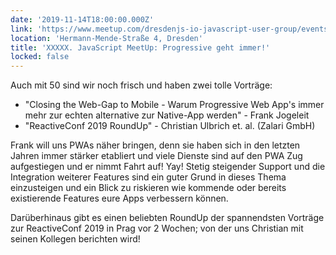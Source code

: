 ```yaml
---
date: '2019-11-14T18:00:00.000Z'
link: 'https://www.meetup.com/dresdenjs-io-javascript-user-group/events/264749685'
location: 'Hermann-Mende-Straße 4, Dresden'
title: 'XXXXX. JavaScript MeetUp: Progressive geht immer!'
locked: false
---
```

Auch mit 50 sind wir noch frisch und haben zwei tolle Vorträge:
* "Closing the Web-Gap to Mobile - Warum Progressive Web App's immer mehr zur echten alternative zur Native-App werden" - Frank Jogeleit
* "ReactiveConf 2019 RoundUp" - Christian Ulbrich et. al. (Zalari GmbH)

Frank will uns PWAs näher bringen, denn sie haben sich in den letzten Jahren immer stärker etabliert und viele Dienste sind auf den PWA Zug aufgestiegen und er nimmt Fahrt auf! Yay! Stetig steigender Support und die Integration weiterer Features sind ein guter Grund in dieses Thema einzusteigen und ein Blick zu riskieren wie kommende oder bereits existierende Features eure Apps verbessern können.

Darüberhinaus gibt es einen beliebten RoundUp der spannendsten Vorträge zur ReactiveConf 2019 in Prag vor 2 Wochen; von der uns Christian mit seinen Kollegen berichten wird!
